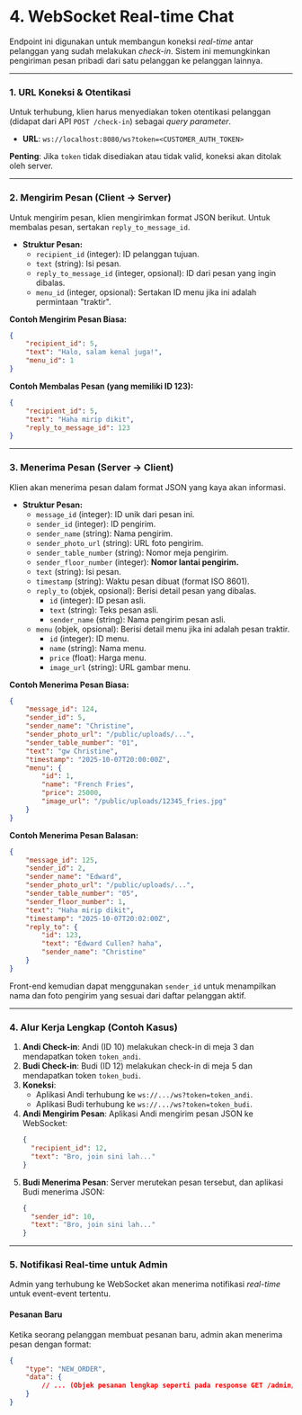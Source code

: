 # 4. WebSocket Real-time Chat

Endpoint ini digunakan untuk membangun koneksi *real-time* antar pelanggan yang sudah melakukan *check-in*. Sistem ini memungkinkan pengiriman pesan pribadi dari satu pelanggan ke pelanggan lainnya.

---

### 1. URL Koneksi & Otentikasi

Untuk terhubung, klien harus menyediakan token otentikasi pelanggan (didapat dari API `POST /check-in`) sebagai *query parameter*.

- **URL**: `ws://localhost:8080/ws?token=<CUSTOMER_AUTH_TOKEN>`

**Penting**: Jika `token` tidak disediakan atau tidak valid, koneksi akan ditolak oleh server.

---

### 2. Mengirim Pesan (Client -> Server)

Untuk mengirim pesan, klien mengirimkan format JSON berikut. Untuk membalas pesan, sertakan `reply_to_message_id`.

- **Struktur Pesan:**
  - `recipient_id` (integer): ID pelanggan tujuan.
  - `text` (string): Isi pesan.
  - `reply_to_message_id` (integer, opsional): ID dari pesan yang ingin dibalas.
  - `menu_id` (integer, opsional): Sertakan ID menu jika ini adalah permintaan "traktir".

**Contoh Mengirim Pesan Biasa:**
```json
{
    "recipient_id": 5,
    "text": "Halo, salam kenal juga!",
    "menu_id": 1
}
```

**Contoh Membalas Pesan (yang memiliki ID 123):**
```json
{
    "recipient_id": 5,
    "text": "Haha mirip dikit",
    "reply_to_message_id": 123
}
```

---
### 3. Menerima Pesan (Server -> Client)

Klien akan menerima pesan dalam format JSON yang kaya akan informasi.

- **Struktur Pesan:**
  - `message_id` (integer): ID unik dari pesan ini.
  - `sender_id` (integer): ID pengirim.
  - `sender_name` (string): Nama pengirim.
  - `sender_photo_url` (string): URL foto pengirim.
  - `sender_table_number` (string): Nomor meja pengirim.
  - `sender_floor_number` (integer): **Nomor lantai pengirim.**
  - `text` (string): Isi pesan.
  - `timestamp` (string): Waktu pesan dibuat (format ISO 8601).
  - `reply_to` (objek, opsional): Berisi detail pesan yang dibalas.
    - `id` (integer): ID pesan asli.
    - `text` (string): Teks pesan asli.
    - `sender_name` (string): Nama pengirim pesan asli.
  - `menu` (objek, opsional): Berisi detail menu jika ini adalah pesan traktir.
    - `id` (integer): ID menu.
    - `name` (string): Nama menu.
    - `price` (float): Harga menu.
    - `image_url` (string): URL gambar menu.

**Contoh Menerima Pesan Biasa:**
```json
{
    "message_id": 124,
    "sender_id": 5,
    "sender_name": "Christine",
    "sender_photo_url": "/public/uploads/...",
    "sender_table_number": "01",
    "text": "gw Christine",
    "timestamp": "2025-10-07T20:00:00Z",
    "menu": {
        "id": 1,
        "name": "French Fries",
        "price": 25000,
        "image_url": "/public/uploads/12345_fries.jpg"
    }
}
```

**Contoh Menerima Pesan Balasan:**
```json
{
    "message_id": 125,
    "sender_id": 2,
    "sender_name": "Edward",
    "sender_photo_url": "/public/uploads/...",
    "sender_table_number": "05",
    "sender_floor_number": 1,
    "text": "Haha mirip dikit",
    "timestamp": "2025-10-07T20:02:00Z",
    "reply_to": {
        "id": 123,
        "text": "Edward Cullen? haha",
        "sender_name": "Christine"
    }
}
```
Front-end kemudian dapat menggunakan `sender_id` untuk menampilkan nama dan foto pengirim yang sesuai dari daftar pelanggan aktif.

---

### 4. Alur Kerja Lengkap (Contoh Kasus)

1.  **Andi Check-in**: Andi (ID 10) melakukan check-in di meja 3 dan mendapatkan token `token_andi`.
2.  **Budi Check-in**: Budi (ID 12) melakukan check-in di meja 5 dan mendapatkan token `token_budi`.
3.  **Koneksi**:
    -   Aplikasi Andi terhubung ke `ws://.../ws?token=token_andi`.
    -   Aplikasi Budi terhubung ke `ws://.../ws?token=token_budi`.
4.  **Andi Mengirim Pesan**: Aplikasi Andi mengirim pesan JSON ke WebSocket:
    ```json
    {
      "recipient_id": 12,
      "text": "Bro, join sini lah..."
    }
    ```
5.  **Budi Menerima Pesan**: Server merutekan pesan tersebut, dan aplikasi Budi menerima JSON:
    ```json
    {
      "sender_id": 10,
      "text": "Bro, join sini lah..."
    }
    ```

---
### 5. Notifikasi Real-time untuk Admin

Admin yang terhubung ke WebSocket akan menerima notifikasi *real-time* untuk event-event tertentu.

#### Pesanan Baru

Ketika seorang pelanggan membuat pesanan baru, admin akan menerima pesan dengan format:

```json
{
    "type": "NEW_ORDER",
    "data": {
        // ... (Objek pesanan lengkap seperti pada response GET /admin/orders)
    }
}
```